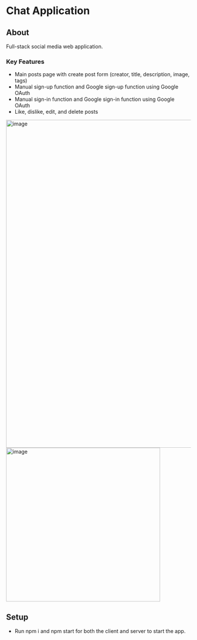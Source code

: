 # Chat Application

## About
Full-stack social media web application. 

### Key Features
- Main posts page with create post form (creator, title, description, image, tags)
- Manual sign-up function and Google sign-up function using Google OAuth
- Manual sign-in function and Google sign-in function using Google OAuth
- Like, dislike, edit, and delete posts

<img width="895" alt="image" src="https://github.com/M-Aaliyah/chat-app/assets/115180358/a56f8db8-ad23-497d-aa0d-fdf2c5844451">

<img width="420" alt="image" src="https://github.com/M-Aaliyah/chat-app/assets/115180358/2df62b74-2f9b-44db-99b5-1d994ede541d">

## Setup
- Run npm i and npm start for both the client and server to start the app.
